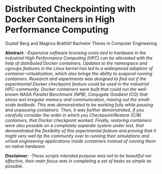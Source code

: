 # Distributed Checkpointing with Docker Containers in High Performance Computing
Gustaf Berg and Magnus Brattlöf Bachelor Thesis in Computer Engineering

**Abstract**:
*-Expensive software licensing costs tied to hardware in the industrial High Performance Computing (HPC) can be alleviated with the help of distributed Docker containers. Updates to the namespace and cgroups features in the Linux kernel has led to a widespread adoption of container-virtualization, which also brings the ability to suspend running containers. Research and experiments was designed to find out if the experimental Docker checkpoint feature could be used in the industrial HPC-community. Docker containers were built that could run the well-known NASA Parallel Benchmark (NPB), Conjugate Gradient (CG) that stress test irregular memory and communication, maxing out the small-scale testbeds. This was demonstrated to be working fully while pausing and unpausing containers. Then, it was further demonstrated, if you carefully consider the order in which you Checkpoint/Restore (C/R) containers, that Docker checkpoint worked. Finally, restoring containers were also possible on a completely separate system under test, that demonstrated the flexibility of this experimental feature and proving that it might very well tip the community over to running their simulations and virtual engineering-applications inside containers instead of running them on native hardware.*

**Disclaimer**:
*-These scripts intended purpose was not to be beautiful nor effective, their main focus was in completing a set of tasks as simple as possible.*
